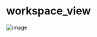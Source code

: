 # workspace_view
![image](https://user-images.githubusercontent.com/92274883/201768009-516a0287-a191-4852-a409-3165e96cf04a.png)
